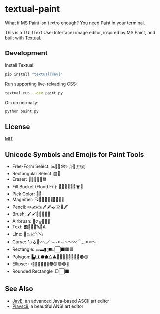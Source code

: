 
textual-paint
=============

What if MS Paint isn't retro enough?
You need Paint in your terminal.

This is a TUI (Text User Interface) image editor, inspired by MS Paint, and built with [Textual](https://textual.textualize.io/).


## Development

Install Textual:
```bash
pip install "textual[dev]"
```

Run supporting live-reloading CSS:
```bash
textual run --dev paint.py
```

Or run normally:
```bash
python paint.py
```


## License

[MIT](LICENSE.txt)


## Unicode Symbols and Emojis for Paint Tools

- Free-Form Select:  ✂️📐🆓🕸✨⚝🫥🇫/🇸
- Rectangular Select: ▧🔲
- Eraser: 🧼🧽🧹🚫👋🗑️
- Fill Bucket (Flood Fill): 🌊💦💧🌈🎉🎊🪣🫗
- Pick Color: 🎨💉
- Magnifier: 🔍🔎👀🔬🔭🧐🕵️‍♂️🕵️‍♀️
- Pencil: ✏️✍️🖎🖊️🖋️✒️🖆📝🖍️
- Brush: 🖌️🖌👨‍🎨🧑‍🎨💅
- Airbrush: 💨ᖜ╔🧴🥤🫠
- Text: 🆎📝📄📃🔤📜A
- Line: 📏📉📈⟍𝈏⧹
- Curve: ↪️🪝🌙〰️◡◠~∼≈∽∿〜〰﹋﹏≈≋～
- Rectangle: ▭▬▮▯◼️◻️⬜⬛🟧🟩
- Polygon: ▙𝗟𝙇⬣⬟△▲🔺🔻🔳🔲🔷🔶🔴🔵🟠🟡
- Ellipse: ⬭🔴🔵🔶🔷🔸🔹🟠🟡🟢🟣🫧
- Rounded Rectangle: ▢⬜⬛


## See Also

- [JavE](), an advanced Java-based ASCII art editor
- [Playscii](), a beautiful ANSI art editor

